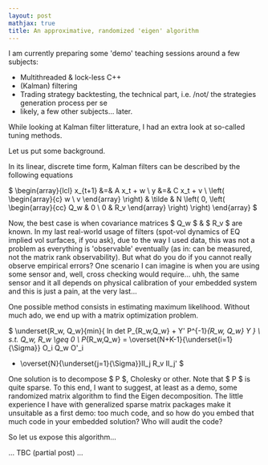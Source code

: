 ```yaml
---
layout: post
mathjax: true
title: An approximative, randomized 'eigen' algorithm
---
```


I am currently preparing some 'demo' teaching sessions around a few subjects:
- Multithreaded & lock-less C++
- (Kalman) filtering
- Trading strategy backtesting, the technical part, i.e. /not/ the strategies generation process per se
- likely, a few other subjects... later.

While looking at Kalman filter litterature, I had an extra look at so-called tuning methods.

Let us put some background.

In its linear, discrete time form, Kalman filters can be described by the following equations

$
\begin{array}{lcl}
x_{t+1} &=& A x_t + w \\
y &=& C x_t + v \\
\left( \begin{array}{c} w \\ v \end{array} \right) & \tilde & 
N \left( 0, 
  \left(
  \begin{array}{cc}
    Q_w & 0 \\
    0 & R_v
  \end{array}
  \right)
\right)
\end{array} 
$

Now, the best case is when covariance matrices $ Q_w $ & $ R_v $ are known.
In my last real-world usage of filters (spot-vol dynamics of EQ implied vol surfaces, if you ask), due to the way I used data, 
this was not a problem as everything is 'observable' eventually (as in: can be measured, not the matrix rank observability).
But what do you do if you cannot really observe empirical errors? One scenario I can imagine is when you are using some sensor 
and, well, cross checking would require... uhh, the same sensor and it all depends on physical calibration of your embedded 
system and this is just a pain, at the very last... 

One possible method consists in estimating maximum likelihood.
Without much ado, we end up with a matrix optimization problem.

$
\underset{R_w, Q_w}{min}{ ln det P_{R_w,Q_w} + Y' P^{-1}_{R_w, Q_w} Y } \\
s.t. Q_w, R_w \geq 0 \\
P_{R_w,Q_w} = \overset{N+K-1}{\underset{i=1}{\Sigma}} O_i Q_w O'_i
+ \overset{N}{\underset{j=1}{\Sigma}}II_j R_v II_j'
$

One solution is to decompose $ P $, Cholesky or other. Note that $ P $ is quite sparse.
To this end, I want to suggest, at least as a demo, some randomized matrix algorithm to find the Eigen decomposition.
The little experience I have with generalized sparse matrix packages make it unsuitable as a first demo: too much code, and 
so how do you embed that much code in your embedded solution? Who will audit the code?

So let us expose this algorithm...

... TBC (partial post) ...
